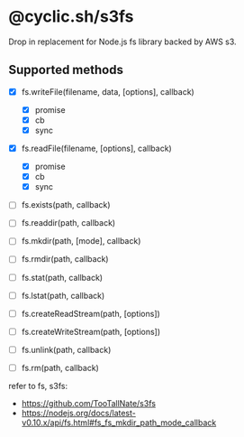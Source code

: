 # @cyclic.sh/s3fs

Drop in replacement for Node.js fs library backed by AWS s3.


## Supported methods
- [x] fs.writeFile(filename, data, [options], callback)
  - [x] promise
  - [x] cb
  - [x] sync
- [x] fs.readFile(filename, [options], callback)
  - [x] promise
  - [x] cb
  - [x] sync
- [ ] fs.exists(path, callback)
- [ ] fs.readdir(path, callback)
- [ ] fs.mkdir(path, [mode], callback)
- [ ] fs.rmdir(path, callback)
- [ ] fs.stat(path, callback)
- [ ] fs.lstat(path, callback)
- [ ] fs.createReadStream(path, [options])
- [ ] fs.createWriteStream(path, [options])
- [ ] fs.unlink(path, callback)
- [ ] fs.rm(path, callback)



refer to fs, s3fs:

- https://github.com/TooTallNate/s3fs
- https://nodejs.org/docs/latest-v0.10.x/api/fs.html#fs_fs_mkdir_path_mode_callback
